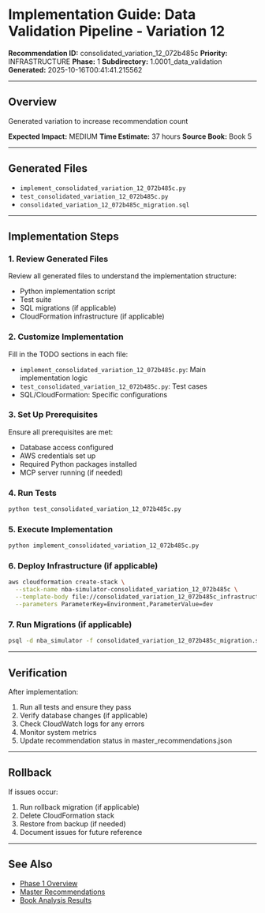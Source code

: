# Implementation Guide: Data Validation Pipeline - Variation 12

**Recommendation ID:** consolidated_variation_12_072b485c
**Priority:** INFRASTRUCTURE
**Phase:** 1
**Subdirectory:** 1.0001_data_validation
**Generated:** 2025-10-16T00:41:41.215562

---

## Overview

Generated variation to increase recommendation count

**Expected Impact:** MEDIUM
**Time Estimate:** 37 hours
**Source Book:** Book 5

---

## Generated Files

- `implement_consolidated_variation_12_072b485c.py`
- `test_consolidated_variation_12_072b485c.py`
- `consolidated_variation_12_072b485c_migration.sql`

---

## Implementation Steps

### 1. Review Generated Files

Review all generated files to understand the implementation structure:
- Python implementation script
- Test suite
- SQL migrations (if applicable)
- CloudFormation infrastructure (if applicable)

### 2. Customize Implementation

Fill in the TODO sections in each file:
- `implement_consolidated_variation_12_072b485c.py`: Main implementation logic
- `test_consolidated_variation_12_072b485c.py`: Test cases
- SQL/CloudFormation: Specific configurations

### 3. Set Up Prerequisites

Ensure all prerequisites are met:
- Database access configured
- AWS credentials set up
- Required Python packages installed
- MCP server running (if needed)

### 4. Run Tests

```bash
python test_consolidated_variation_12_072b485c.py
```

### 5. Execute Implementation

```bash
python implement_consolidated_variation_12_072b485c.py
```

### 6. Deploy Infrastructure (if applicable)

```bash
aws cloudformation create-stack \
  --stack-name nba-simulator-consolidated_variation_12_072b485c \
  --template-body file://consolidated_variation_12_072b485c_infrastructure.yaml \
  --parameters ParameterKey=Environment,ParameterValue=dev
```

### 7. Run Migrations (if applicable)

```bash
psql -d nba_simulator -f consolidated_variation_12_072b485c_migration.sql
```

---

## Verification

After implementation:
1. Run all tests and ensure they pass
2. Verify database changes (if applicable)
3. Check CloudWatch logs for any errors
4. Monitor system metrics
5. Update recommendation status in master_recommendations.json

---

## Rollback

If issues occur:
1. Run rollback migration (if applicable)
2. Delete CloudFormation stack
3. Restore from backup (if needed)
4. Document issues for future reference

---

## See Also

- [Phase 1 Overview](/Users/ryanranft/nba-simulator-aws/docs/phases/phase_1/)
- [Master Recommendations](/Users/ryanranft/nba-mcp-synthesis/analysis_results/master_recommendations.json)
- [Book Analysis Results](/Users/ryanranft/nba-mcp-synthesis/analysis_results/)
